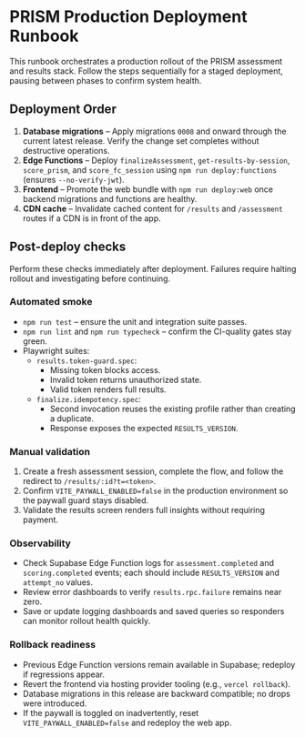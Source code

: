 # PRISM Production Deployment Runbook

This runbook orchestrates a production rollout of the PRISM assessment and results stack. Follow the steps sequentially for a staged deployment, pausing between phases to confirm system health.

## Deployment Order
1. **Database migrations** – Apply migrations `0008` and onward through the current latest release. Verify the change set completes without destructive operations.
2. **Edge Functions** – Deploy `finalizeAssessment`, `get-results-by-session`, `score_prism`, and `score_fc_session` using `npm run deploy:functions` (ensures `--no-verify-jwt`).
3. **Frontend** – Promote the web bundle with `npm run deploy:web` once backend migrations and functions are healthy.
4. **CDN cache** – Invalidate cached content for `/results` and `/assessment` routes if a CDN is in front of the app.

## Post-deploy checks
Perform these checks immediately after deployment. Failures require halting rollout and investigating before continuing.

### Automated smoke
- `npm run test` – ensure the unit and integration suite passes.
- `npm run lint` and `npm run typecheck` – confirm the CI-quality gates stay green.
- Playwright suites:
  - `results.token-guard.spec`:
    - Missing token blocks access.
    - Invalid token returns unauthorized state.
    - Valid token renders full results.
  - `finalize.idempotency.spec`:
    - Second invocation reuses the existing profile rather than creating a duplicate.
    - Response exposes the expected `RESULTS_VERSION`.

### Manual validation
1. Create a fresh assessment session, complete the flow, and follow the redirect to `/results/:id?t=<token>`.
2. Confirm `VITE_PAYWALL_ENABLED=false` in the production environment so the paywall guard stays disabled.
3. Validate the results screen renders full insights without requiring payment.

### Observability
- Check Supabase Edge Function logs for `assessment.completed` and `scoring.completed` events; each should include `RESULTS_VERSION` and `attempt_no` values.
- Review error dashboards to verify `results.rpc.failure` remains near zero.
- Save or update logging dashboards and saved queries so responders can monitor rollout health quickly.

### Rollback readiness
- Previous Edge Function versions remain available in Supabase; redeploy if regressions appear.
- Revert the frontend via hosting provider tooling (e.g., `vercel rollback`).
- Database migrations in this release are backward compatible; no drops were introduced.
- If the paywall is toggled on inadvertently, reset `VITE_PAYWALL_ENABLED=false` and redeploy the web app.
